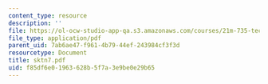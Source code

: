 ```yaml
---
content_type: resource
description: ''
file: https://ol-ocw-studio-app-qa.s3.amazonaws.com/courses/21m-735-technical-design-scenery-mechanisms-and-special-effects-spring-2004/f85df6e01963628b5f7a3e9be0e29b65_sktn7.pdf
file_type: application/pdf
parent_uid: 7ab6ae47-f961-4b79-44ef-243984cf3f3d
resourcetype: Document
title: sktn7.pdf
uid: f85df6e0-1963-628b-5f7a-3e9be0e29b65
---
```


